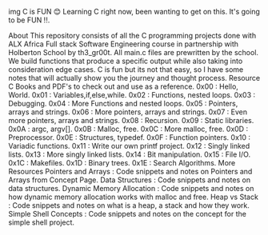 img
C is FUN 😊
Learning C right now, been wanting to get on this. It's going to be FUN !!.



About
This repository consists of all the C programming projects done with ALX Africa Full stack Software Engineering course in partnership with Holberton School by th3_gr00t.
All main.c files are prewritten by the school. We build functions that produce a specific output while also taking into consideration edge cases.
C is fun but its not that easy, so I have some notes that will actually show you the journey and thought process.
Resource
C Books and PDF's to check out and use as a reference.
0x00 : Hello, World.
0x01 : Variables,if,else,while.
0x02 : Functions, nested loops.
0x03 : Debugging.
0x04 : More Functions and nested loops.
0x05 : Pointers, arrays and strings.
0x06 : More pointers, arrays and strings.
0x07 : Even more pointers, arrays and strings.
0x08 : Recursion.
0x09 : Static libraries.
0x0A : argc, argv[].
0x0B : Malloc, free.
0x0C : More malloc, free.
0x0D : Preprocessor.
0x0E : Structures, typedef.
0x0F : Function pointers.
0x10 : Variadic functions.
0x11 : Write our own printf project.
0x12 : Singly linked lists.
0x13 : More singly linked lists.
0x14 : Bit manipulation.
0x15 : File I/O.
0x1C : Makefiles.
0x1D : Binary trees.
0x1E : Search Algorithms.
More Resources
Pointers and Arrays : Code snippets and notes on Pointers and Arrays from Concept Page.
Data Structures : Code snippets and notes on data structures.
Dynamic Memory Allocation : Code snippets and notes on how dynamic memory allocation works with malloc and free.
Heap vs Stack : Code snippets and notes on what is a heap, a stack and how they work.
Simple Shell Concepts : Code snippets and notes on the concept for the simple shell project.
